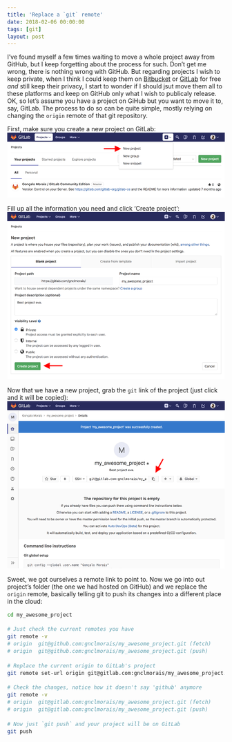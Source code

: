```yaml
---
title: 'Replace a `git` remote'
date: 2018-02-06 00:00:00
tags: [git]
layout: post
---
```


I’ve found myself a few times waiting to move a whole project away from GitHub, but I keep forgetting about the process for such. Don’t get me wrong, there is nothing wrong with GitHub. But regarding projects I wish to keep private, when I think I could keep them on [Bitbucket](https://bitbucket.org) or [GitLab](https://about.gitlab.com) for free _and_ still keep their privacy, I start to wonder if I should jsut move them all to these platforms and keep on GitHub only what I wish to publicaly release.
OK, so let’s assume you have a project on GiHub but you want to move it to, say, GitLab. The process to do so can be quite simple, mostly relying on changing the `origin` remote of that git repository.

First, make sure you create a new project on GitLab:
![Click ‘New project’](/images/posts/gitlab_new_project.png)

Fill up all the information you need and click ‘Create project’:
![Click ‘Create project’](/images/posts/gitlab_create_project.png)

Now that we have a new project, grab the `git` link of the project (just click and it will be copied):
![Click the clipboard button](/images/posts/gitlab_copy_project.png)

Sweet, we got ourselves a remote link to point to. Now we go into out project’s folder (the one we had hosted on GitHub) and we replace the `origin` remote, basically telling git to push its changes into a different place in the cloud:

``` bash
cd my_awesome_project

# Just check the current remotes you have
git remote -v
# origin  git@github.com:gnclmorais/my_awesome_project.git (fetch)
# origin  git@github.com:gnclmorais/my_awesome_project.git (push)

# Replace the current origin to GitLab's project
git remote set-url origin git@gitlab.com:gnclmorais/my_awesome_project.git

# Check the changes, notice how it doesn't say 'github' anymore
git remote -v
# origin  git@gitlab.com:gnclmorais/my_awesome_project.git (fetch)
# origin  git@gitlab.com:gnclmorais/my_awesome_project.git (push)

# Now just `git push` and your project will be on GitLab
git push
```
